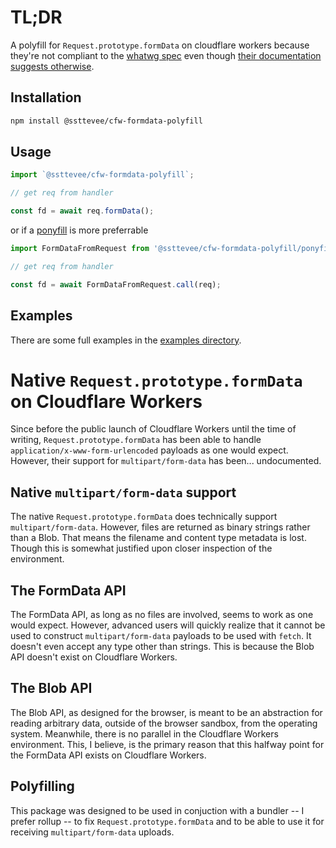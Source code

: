 # TL;DR

A polyfill for `Request.prototype.formData` on cloudflare workers because they're not compliant to the [whatwg spec](https://fetch.spec.whatwg.org/#dom-body-formdata) even though [their documentation suggests otherwise](https://developers.cloudflare.com/workers/reference/runtime/apis/fetch/#methods-1).

## Installation

```bash
npm install @ssttevee/cfw-formdata-polyfill
```

## Usage

```js
import `@ssttevee/cfw-formdata-polyfill`;

// get req from handler

const fd = await req.formData();
```

or if a [ponyfill](https://ponyfill.com/) is more preferrable

```js
import FormDataFromRequest from '@ssttevee/cfw-formdata-polyfill/ponyfill';

// get req from handler

const fd = await FormDataFromRequest.call(req);
```

## Examples

There are some full examples in the [examples directory](https://github.com/ssttevee/cfw-formdata-polyfill/tree/master/src).

# Native `Request.prototype.formData` on Cloudflare Workers

Since before the public launch of Cloudflare Workers until the time of writing, `Request.prototype.formData` has been able to handle `application/x-www-form-urlencoded` payloads as one would expect. However, their support for `multipart/form-data` has been... undocumented. 

## Native `multipart/form-data` support

The native `Request.prototype.formData` does technically support `multipart/form-data`. However, files are returned as binary strings rather than a Blob. That means the filename and content type metadata is lost. Though this is somewhat justified upon closer inspection of the environment.

## The FormData API

The FormData API, as long as no files are involved, seems to work as one would expect. However, advanced users will quickly realize that it cannot be used to construct `multipart/form-data` payloads to be used with `fetch`. It doesn't even accept any type other than strings. This is because the Blob API doesn't exist on Cloudflare Workers.

## The Blob API

The Blob API, as designed for the browser, is meant to be an abstraction for reading arbitrary data, outside of the browser sandbox, from the operating system. Meanwhile, there is no parallel in the Cloudflare Workers environment. This, I believe, is the primary reason that this halfway point for the FormData API exists on Cloudflare Workers.

## Polyfilling

This package was designed to be used in conjuction with a bundler -- I prefer rollup -- to fix `Request.prototype.formData` and to be able to use it for receiving `multipart/form-data` uploads.
